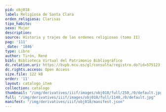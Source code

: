 ```yaml
---
pid: obj018
label: Religiosa de Santa Clara
orden_religiosa: Clarisas
tipo_habito: 
sexo: Mujer
description: 
source: Historia y trajes de las ordenes religiosas (tomo II)
pag: '111'
_date: '1846'
type: Libro
author: Tirón, René
bibl: Biblioteca Virtual del Patrimonio Bibliográfico
dc.relation.uri: https://bvpb.mcu.es/gl/consulta/registro.do?id=575123
dc.rights.acceso: Open Access
size.file: 122 kB
order: '11'
layout: catalogo_item
collection: catalogo
thumbnail: "/img/derivatives/iiif/images/obj018/full/250,/0/default.jpg"
full: "/img/derivatives/iiif/images/obj018/full/1140,/0/default.jpg"
manifest: "/img/derivatives/iiif/obj018/manifest.json"
---
```


